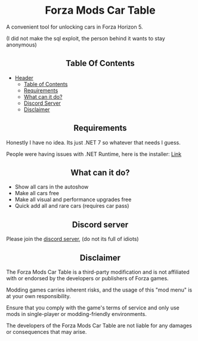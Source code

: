 <h1 align="center">Forza Mods Car Table</h1>

A convenient tool for unlocking cars in Forza Horizon 5. 

(I did not make the sql exploit, the person behind it wants to stay anonymous)

<h2 align="center">Table Of Contents</h2>

- [Header](#Forza-Mods-Car-Table)
  - [Table of Contents](#table-of-contents)
  - [Requirements](#Requirements)
  - [What can it do?](#what-can-it-do)
  - [Discord Server](#discord-server)
  - [Disclaimer](#Disclaimer)

<h2 align="center">Requirements</h2>

Honestly I have no idea. Its just .NET 7 so whatever that needs I guess.

People were having issues with .NET Runtime, here is the installer: [Link](https://dotnet.microsoft.com/en-us/download/dotnet/thank-you/runtime-7.0.9-windows-x64-installer)

<h2 align="center">What can it do?</h2>

- Show all cars in the autoshow
- Make all cars free
- Make all visual and performance upgrades free
- Quick add all and rare cars (requires car pass)

<h2 align="center">Discord server</h2>

Please join the [discord server](https://discord.gg/forzamods), (do not its full of idiots)

<h2 align="center">Disclaimer</h2>

The Forza Mods Car Table is a third-party modification and is not affiliated with or endorsed by the developers or publishers of Forza games.

Modding games carries inherent risks, and the usage of this "mod menu" is at your own responsibility.

Ensure that you comply with the game's terms of service and only use mods in single-player or modding-friendly environments.

The developers of the Forza Mods Car Table are not liable for any damages or consequences that may arise.
